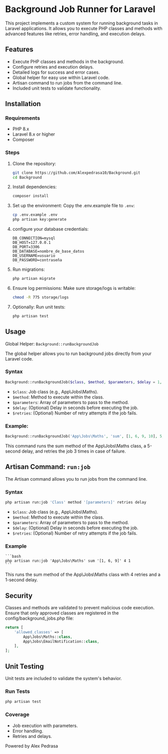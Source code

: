 # Background Job Runner for Laravel

This project implements a custom system for running background tasks in Laravel applications. It allows you to execute PHP classes and methods with advanced features like retries, error handling, and execution delays.


## Features
- Execute PHP classes and methods in the background.
- Configure retries and execution delays.
- Detailed logs for success and error cases.
- Global helper for easy use within Laravel code.
- Artisan command to run jobs from the command line.
- Included unit tests to validate functionality.


## Installation

### Requirements
- PHP 8.x
- Laravel 8.x or higher
- Composer

### Steps
1. Clone the repository:
   ```bash
   git clone https://github.com/Alexpedrasa10/Background.git
   cd Background
    ```

2. Install dependencies:
    ```bash
    composer install
    ```

3. Set up the environment: Copy the .env.example file to `.env`:
    ```bash
    cp .env.example .env
    php artisan key:generate
    ```

4. configure your database credentials:
    ```env
    DB_CONNECTION=mysql
    DB_HOST=127.0.0.1
    DB_PORT=3306
    DB_DATABASE=nombre_de_base_datos
    DB_USERNAME=usuario
    DB_PASSWORD=contraseña
    ```

5. Run migrations:
    ```bash
    php artisan migrate
    ```

6. Ensure log permissions: Make sure storage/logs is writable:
    ```bash
    chmod -R 775 storage/logs
    ```

7. Optionally: Run unit tests:
    ```bash
    php artisan test
   ```

## Usage
Global Helper: `Background::runBackgroundJob`

The global helper allows you to run background jobs directly from your Laravel code.

### Syntax

```php
Background::runBackgroundJob($class, $method, $parameters, $delay = 1, $retries = 3);
```

- `$class`: Job class (e.g., App\Jobs\Maths).
- `$method`: Method to execute within the class.
- `$parameters`: Array of parameters to pass to the method.
- `$delay`: (Optional) Delay in seconds before executing the job.
- `$retries`: (Optional) Number of retry attempts if the job fails.

### Example:

```php
Background::runBackgroundJob('App\Jobs\Maths', 'sum', [1, 6, 9, 10], 5, 3);
```

This command runs the sum method of the App\Jobs\Maths class, a 5-second delay, and retries the job 3 times in case of failure.


## Artisan Command: `run:job`

The Artisan command allows you to run jobs from the command line.

### Syntax

```bash
php artisan run:job 'Class' method '[parameters]' retries delay
```

- `$class`: Job class (e.g., App\Jobs\Maths).
- `$method`: Method to execute within the class.
- `$parameters`: Array of parameters to pass to the method.
- `$delay`: (Optional) Delay in seconds before executing the job.
- `$retries`: (Optional) Number of retry attempts if the job fails.

### Example
    ```bash
    php artisan run:job 'App\Jobs\Maths' sum '[1, 6, 9]' 4 1
    ```
This runs the sum method of the App\Jobs\Maths class with 4 retries and a 1-second delay.


## Security

Classes and methods are validated to prevent malicious code execution.
Ensure that only approved classes are registered in the config/background_jobs.php file:

```php
return [
    'allowed_classes' => [
        App\Jobs\Maths::class,
        App\Jobs\EmailNotification::class,
    ],
];
```


## Unit Testing

Unit tests are included to validate the system's behavior.
### Run Tests

```bash
php artisan test
```

### Coverage

- Job execution with parameters.
- Error handling.
- Retries and delays.


Powered by Alex Pedrasa 
